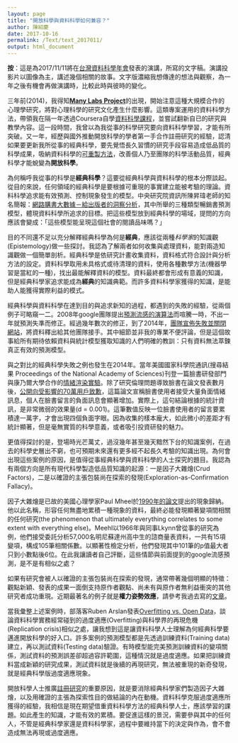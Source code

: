 ```yaml
---
layout: page
title: "開放科學與資料科學如何兼容？"
author: 陳紹慶
date: 2017-10-16
permalink: /Text/text_2017011/
output: html_document
---
```


**按**：這是為2017/11/11將在[台灣資料科學年會](http://datasci.tw/?conf=DS)發表的演講，所寫的文字稿。演講投影片以圖像為主，講述幾個相關的故事。文字版濃縮我想傳達的想法與觀察，為一年之後有機會再做演講時，比較此時與彼時的變化。  

三年前(2014)，我得知[**Many Labs Project**][1]的出現，開始注意這種大規模合作的心理學研究，將對心理科學的研究文化產生什麼影響。這類專案運用的資料科學方法，帶領我在隔一年透過Coursera自學[資料科學課程][2]，並嘗試翻新自已的研究與教學內容。這一段時間，我曾以為我從事的科學研究要向資料科學學習，才能有所突破。又一年，經歷與國外推動開放科學的學者第一手合作註冊研究的經驗，認清如果要更新我所從事的經典科學，要先覺悟長久習慣的研究手段容易造成低品質的科學成果，吸納資料科學的[可重製方法][3]，改善個人乃至團隊的科學活動品質，經典科學才能蛻變為**開放科學**。  

為何稱呼我從事的科學是**經典科學**？這要從經典科學與資料科學的根本分際談起。從目的來說，任何領域的經典科學是要根據可重現的事實建立能被考驗的理論。資料科學追求能有效預測、控制現象發生的模型。中央研究院資訊所陳昇瑋老師的知名簡報：[網路購書大數據－給出版者的洞察分析][4]，其中所舉的三種類型暢銷書預測模型，體現資料科學所追求的目標。把這些模型放到經典科學的場域，提問的方向應該會變成：「這些模型能呈現這個社會的閱讀品味嗎？」

目的不同還不足以充分解釋經典科學為何是**經典**，應該從兩種*科學家*的知識觀(Epistemology)做一些探討。我認為了解兩者如何收集與處理資料，能對兩造知識觀做一個簡單剖析。經典科學是依研究計畫收集資料，資料格式符合設計與分析方法的設定。資料科學取用未具格式或待清理的資料，使用各種數學方法(機器學習是當紅的一種)，找出最能解釋資料的模型。資料最終都會形成有意義的知識，但是經典科學家追求能成為**經典**的知識典範。而許多資料科學家獲得的知識，是能助人能獲得實際利益的模式。

經典科學與資料科學在達到目的與追求新知的過程，都遇到的失敗的經驗，從兩個例子可略窺一二。2008年google團隊提出[預測流感的演算法][5]而喧騰一時，不出一年就預測失準而修正。經過幾年數次的修正，到了2014年，[團隊宣佈失敗並關閉網站][6]，將資料釋出給其他團隊接手。其中細節並非我的專業不便評論，但是這個故事給所有期待依賴資料與統計模型獲取知識的人們明確的教訓：只有資料無法萃鍊真正有效的預測模型。  

與之對比的經典科學失敗之例也發生在2014年。當年美國國家科學院通訊(搜尋結果
Proceedings of the National Academy of Sciences)刊登一篇臉書研發部門與康乃爾大學合作的[情緒渲染實驗][7]。除了研究倫理問題導致臉書在論文發表數月後，[公開向受影響的70萬用戶致歉][8]，這篇論文宣稱臉書使用者接受大量負面情緒訊息，個人在臉書留言的負面訊息會顯著增加。實際上，這句結論根據的統計資訊，是非常微弱的效果量(d = 0.001)。這筆數值反映一位臉書使用者的留言要累積達一萬字，才會出現四個負面字眼。因為收集的樣本龐大，如此微小的差距才有統計顯著，但是毫無實質的科學意義，或者吸引投資研發的魅力。

更值得探討的是，登場時光芒萬丈，過沒幾年甚至幾天黯然下台的知識案例，在過去的科學史層出不窮，也可預期未來還有更多經不起長久考驗的知識出現。為何會出現這些案例的原因，是值得從事經典科學與資料科學的人士探究的題目。我認為有兩個方向是所有現代科學製造低品質知識的起源：一是因子大雜燴(Crud Factors)，二是以確證的主張包裝尚在探索的發現(Exploration-as-Confirmation Fallacy)。

因子大雜燴是已故的美國心理學家Paul Mheel於[1990年的論文][9]提出的現象歸納。他以此名稱，形容任何無盡地累積一種現象的資料，最終必能發現顯著變項間相關的任何研究(the phenomenon that ultimately everything correlates to some extent with everything else)。Meehl以1966年與同事Lkynn曾從事的研究為例，他們接受委託分析57,000名明尼蘇達州高中生的諮商量表資料，一共有15項變項，構成105筆相關係數。以顯著性檢定分析，他們發現其中101筆的p值最大者只到小數點後6位。在此我讓讀者自己評斷，這些情節與前面提到的google流感預測，是不是有相似之處？

如果有研究會被人以確證的主張包裝尚在探索的發現，通常帶著幾個明顯的特徵：觀點新穎、發表的成果一面倒支持原作者觀點、尚未有與原作者無利益衝突的其他研究者成功重現。近期最著名的例子就是**權力姿勢效應**，請參考我過去寫的[文章][10]。

當我彙整上述案例時，部落客Ruben Arslan發表[Overfitting vs. Open Data][11]，談論資料科學實務經常碰到的過度適應(Overfitting)與科學界的再現危機(Replication crisis)相似之處，讓我想到這是讓資料科學人士理解為何經典科學要邁進開放科學的好入口。許多案例的預測模型都是先透過訓練資料(Training data)建立，再以測試資料(Testing data)驗證。有時模型能完美預測訓練資料的變項關係，測試資料的預測誤差卻超過容許範圍，這種情況就是過度適應。如果把訓練資料當成新穎的研究成果，測試資料就是後續的再現研究，無法被重現的新奇發現，就是經典科學版過度適應現象。

開放科學人士推廣[註冊研究][12]的重要原因，就是要消除經典科學家們製造因子大雜燴，以及用確證的主張為探索性目的做結論的內在動機。資料科學克服過度適應所獲得的經驗，我相信是現在期望借重資料科學方法的經典科學人士，應該學習的課題。如此產生的知識，才能有效的累積。要促進這樣的景況，需要參與其中的任何人，不管是經典科學家還是資料科學家，過程中要維持當下的決定與作為，會不會造成無法再現或過度適應。




[1]: http://dx.doi.org/10.1027/1864-9335/a000178

[2]: https://www.coursera.org/specializations/jhu-data-science

[3]: http://scchen.com/Reproducible-Think/

[4]: http://www.iis.sinica.edu.tw/~swc/talk/big_data_in_books.html

[5]: http://www.nature.com/nature/journal/v457/n7232/full/nature07634.html?foxtrotcallback=true

[6]: https://scitechvista.nat.gov.tw/c/HqLz.htm

[7]: http://www.pnas.org/content/111/24/8788.full.pdf

[8]: https://www.theguardian.com/technology/2014/oct/02/facebook-sorry-secret-psychological-experiment-users

[9]: http://goodsciencebadscience.nl/?p=471

[10]: http://scchen.com/Text/text_2016005e01/

[11]: http://www.the100.ci/2017/09/14/overfitting-vs-open-data/

[12]: http://scchen.com/Text/text_2017002/
